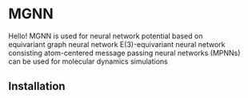 # MGNN
Hello! MGNN is used for neural network potential based on<br>equivariant graph neural network E(3)-equivariant neural network<br>consisting atom-centered message passing neural networks (MPNNs)<br>can be used for molecular dynamics simulations

## Installation
